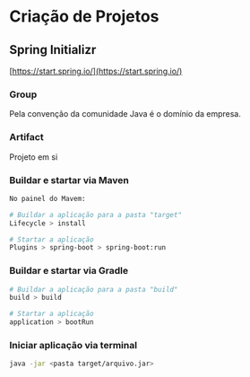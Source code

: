 # Criação de Projetos

## Spring Initializr

[https://start.spring.io/](https://start.spring.io/)

### Group

Pela convenção da comunidade Java é o domínio da empresa.

### Artifact

Projeto em si

### Buildar e startar via Maven

```bash
No painel do Mavem:

# Buildar a aplicação para a pasta "target"
Lifecycle > install

# Startar a aplicação
Plugins > spring-boot > spring-boot:run

```

### Buildar e startar via Gradle

```bash
# Buildar a aplicação para a pasta "build"
build > build

# Startar a aplicação
application > bootRun
```

### Iniciar aplicação via terminal

```bash
java -jar <pasta target/arquivo.jar>
```